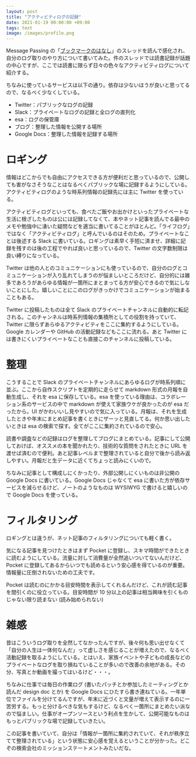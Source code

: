 ```yaml
---
layout: post
title: "アクティビティログの記録"
date: 2021-01-19 00:00:00 +09:00
tags: text
image: /images/profile.png
---
```


Message Passing の「[ブックマークのはなし](https://messagepassing.github.io/005-bookmark/01-morrita/)」のスレッドを読んで感化され、自分のログ取りのやり方について書いてみた。件のスレッドでは読書記録が話題の中心ですが、ここでは読書に限らず日々の色々なアクティビティログについて紹介する。

ちなみに使っているサービスは以下の通り。依存は少ないほうが良いと思ってるので、なるべく少なくしている。

- Twitter：パブリックなログの記録
- Slack：プライベートなログの記録と全ログの直列化
- esa：ログの保管庫
- ブログ：整理した情報を公開する場所
- Google Docs：整理した情報を記録する場所

# ロギング

情報はどこからでも自由にアクセスできる方が便利だと思っているので、公開しても害がなさそうなことはなるべくパブリックな場に記録するようにしている。アクティビティログのような時系列情報の記録先には主に Twitter を使っている。

アクティビティログといっても、食べたご飯やお出かけといったプライベートな生活に根ざしたものは公には記録してなくて、本やネット記事を読んでる最中のメモや勉強中に湧いた疑問などを適当に書いてることがほとんど。「ライフログ」ではなく「アクティビティログ」と呼んでいるのはそのため。プライベートなことは後述する Slack に書いている。ロギングは素早く手短に済ませ、詳細に記録を残すのは後の工程でやれば良いと思っているので、Twitter の文字数制限は良い縛りになっている。

Twitter は他の人とのコミュニケーションにも使っているので、自分のログとコミュニケーションが入り乱れてしまうのが悩ましいところだけど、自分的には雑多であろうがあらゆる情報が一箇所にまとまってる方が安心できるので気にしないことにした。嬉しいことにこのログがきっかけでコミュニケーションが始まることもある。

Twitter に投稿したものは全て Slack のプライベートチャンネルに自動的に転記される。このチャンネルは時系列情報の集積所としての役割を持っていて、Twitter に限らずあらゆるアクティビティをここに集約するようにしている。Google カレンダーや GitHub の活動記録などもここに流れる。あと Twitter には書きにくいプライベートなことも直接このチャンネルに投稿している。

# 整理

こうすることで Slack のプライベートチャンネルにあらゆるログが時系列順に並ぶ。ここから自作スクリプトを定期的に走らせて markdown 形式の月報を自動生成し、それを esa に保存している。esa を使っている理由は、コラボレーション系のサービスの中で markdown が使えて家族ウケが良かったのが esa だったから。UI がかわいいし見やすいので気に入っている。月報は、それを生成したときや年末にまとめ記事を書くときにザーッと見直してる。何か思い出したいときは esa の検索で探す。全てがここに集約されているので安心。

読書や調査などの記録はログを整理してブログにまとめている。記事にして公開しておけば、オススメの本を聞かれたり、技術的な質問をされたときに URL を渡せば済むので便利。あと記事レベルまで整理されていると自分で後から読み返しやすい。月報だと生データに近くてちょっと読みにくいので。

ちなみに記事として構成しにくかったり、外部公開しにくいものは非公開の Google Docs に書いている。Google Docs じゃなくて esa に書いた方が依存サービスを減らせるけど、ノートのようなものは WYSIWYG で書けると嬉しいので Google Docs を使っている。

# フィルタリング

ロギングとは違うが、ネット記事のフィルタリングについても軽く書く。

気になる記事を見つけたときはまず Pocket に登録し、スキマ時間ができたときに読むようにしている。流量に対して消費量が全然追いついてないんだけど、Pocket に登録してあるからいつでも読めるという安心感を得ているのが重要。情報量に圧倒されないための工夫です。

Pocket は読むのにかかる目安時間を表示してくれるんだけど、これが読む記事を間引くのに役立っている。目安時間が 10 分以上の記事は相当興味を引くものじゃない限り読まない (読み始められない)

# 雑感

昔はこういうログ取りを全然してなかったんですが、後々何も思い出せなくて「自分の人生は一体何なんだ」って虚しさを感じることが増えたので、なるべく活動記録を取るようにしている。とはいえ、家族イベントや子どもの成長などのプライベートなログを取り損ねていることが多いので改善の余地がある。その分、写真とか動画を撮ってはいるけど・・・。

ちなみに仕事では毎日の作業ログ (書いたパッチとか参加したミーティングとか読んだ design doc とか) を Google Docs にひたすら書き連ねている。一年単位でファイルを分けてるんですが、年末に近づくと文量が増えて表示するのに一苦労する。もっと分けるべきな気もするけど、なるべく一箇所にまとめたい派なので悩ましい。仕事がオープンソースという利点を生かして、公開可能なものはもっとパブリックな場で記録していきたい。

この記事を書いていて、自分は「情報が一箇所に集約されていて、それが秩序立てて整理されている」という状態に安心感を覚えるということが分かった。どこぞの検索会社のミッションステートメントみたいだな。